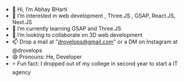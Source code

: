 - 👋 Hi, I’m Abhay BHarti
- 👀 I’m interested in web development , Three.JS , GSAP, React.JS, Next.JS
- 🌱 I’m currently learning GSAP and Three.JS
- 💞️ I’m looking to collaborate on 3D web development
- 📫 Drop a mail at "drovelops@gmail.com" or a DM on Instagram at @drovelops
- 😄 Pronouns: He, Developer 
- ⚡ Fun fact: I dropped out of my college in second year to start a IT agency

<!---
drovelops/drovelops is a ✨ special ✨ repository because its `README.md` (this file) appears on your GitHub profile.
You can click the Preview link to take a look at your changes.
--->
